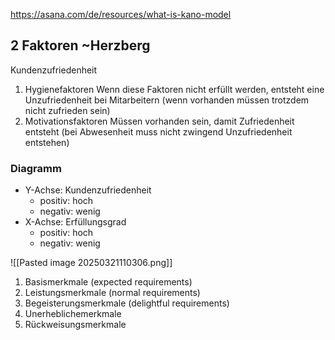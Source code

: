 https://asana.com/de/resources/what-is-kano-model
## 2 Faktoren ~Herzberg
Kundenzufriedenheit
1. Hygienefaktoren
Wenn diese Faktoren nicht erfüllt werden, entsteht eine Unzufriedenheit bei Mitarbeitern (wenn vorhanden müssen trotzdem nicht zufrieden sein)
2. Motivationsfaktoren
Müssen vorhanden sein, damit Zufriedenheit entsteht (bei Abwesenheit muss nicht zwingend Unzufriedenheit entstehen)

### Diagramm
* Y-Achse: Kundenzufriedenheit
    * positiv: hoch
    * negativ: wenig
* X-Achse: Erfüllungsgrad
    * positiv: hoch
    * negativ: wenig

![[Pasted image 20250321110306.png]]
1. Basismerkmale (expected requirements)
2. Leistungsmerkmale (normal requirements)
3. Begeisterungsmerkmale (delightful requirements)
4. Unerheblichemerkmale
5. Rückweisungsmerkmale